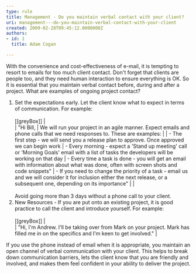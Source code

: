 ```yaml
---
type: rule
title: Management - Do you maintain verbal contact with your client?
uri: management---do-you-maintain-verbal-contact-with-your-client
created: 2009-02-28T09:45:12.0000000Z
authors:
- id: 1
  title: Adam Cogan

---
```


With the convenience and cost-effectiveness of e-mail, it is tempting to resort to emails for too much client contact. Don't forget that clients are people too, and they need human interaction to ensure everything is OK. So it is essential that you maintain verbal contact before, during and after a project. What are examples of ongoing project contact? 
 
1. Set the expectations early. Let the client know what to expect in terms of communication. For example: <br>      
[[greyBox]]
|  
| "Hi Bill,
| We will run your project in an agile manner. Expect emails and phone calls that we need responses to. These are examples:
| 
|     - The first step - we will send you a release plan to approve. Once approved we can begin work
|     - Every morning - expect a 'Stand up meeting' call or 'Morning Goals' email with a list of tasks the developers will be working on that day
|     - Every time a task is done - you will get an email with information about what was done, often with screen shots and code snippets"
|     - If you need to change the priority of a task - email us and we will consider it for inclusion either the next release, or a subsequent one, depending on its importance"
| 
|  <br>       
    Avoid going more than 3 days without a phone call to your client.
2. New Resources - If you are put onto an existing project, it is good practice to call the client and introduce yourself. For example: <br>      
[[greyBox]]
|  
| "Hi, I'm Andrew. I'll be taking over from Mark on your project. Mark has filled me in on the specifics and I'm keen to get involved."
|  


If you use the phone instead of email when it is appropriate, you maintain an open channel of verbal communication with your client. This helps to break down communication barriers, lets the client know that you are friendly and involved, and makes them feel confident in your ability to deliver the project.

